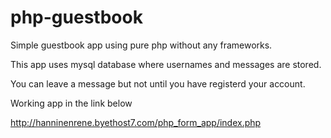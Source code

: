 # php-guestbook
Simple guestbook app using pure php without any frameworks. 

This app uses mysql database where usernames and messages are stored.

You can leave a message but not until you have registerd your account.

Working app in the link below

http://hanninenrene.byethost7.com/php_form_app/index.php
